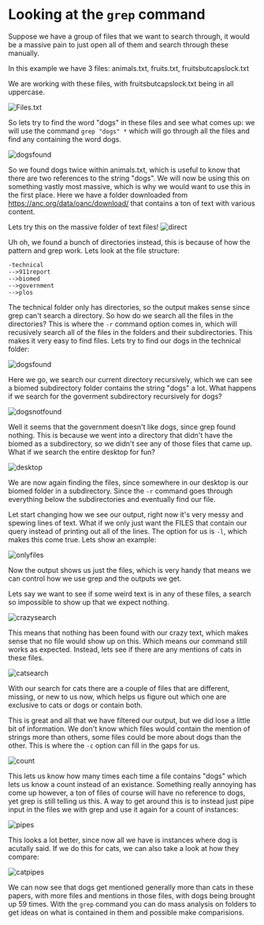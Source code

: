 # Looking at the `grep` command

Suppose we have a group of files that we want to search through, it would be a massive pain to just open all of them and search through these manually.

In this example we have 3 files: animals.txt, fruits.txt, fruitsbutcapslock.txt

We are working with these files, with fruitsbutcapslock.txt being in all uppercase.

![Files.txt](Week5LabScreenshots/files.png)

So lets try to find the word "dogs" in these files and see what comes up: we will use the command `grep "dogs" *` which will go through all the files and find any containing the word dogs.

![dogsfound](Week5LabScreenshots/dogsfound.png)

So we found dogs twice within animals.txt, which is useful to know that there are two references to the string "dogs". We will now be using this on something vastly most massive, which is why we would want to use this in the first place. Here we have a folder downloaded from https://anc.org/data/oanc/download/ that contains a ton of text with various content.

Lets try this on the massive folder of text files!
![direct](Week5LabScreenshots/direct.png)

Uh oh, we found a bunch of directories instead, this is because of how the pattern and grep work. Lets look at the file structure:
```
-technical
-->911report
-->biomed
-->government
-->plos
```

The technical folder only has directories, so the output makes sense since grep can't search a directory. So how do we search all the files in the directories? This is where the `-r` command option comes in, which will recusively search all of the files in the folders and their subdirectories. This makes it very easy to find files. Lets try to find our dogs in the technical folder:

![dogsfound](Week5LabScreenshots/dogsfound.png)

Here we go, we search our current directory recursively, which we can see a biomed subdirectory folder contains the string "dogs" a lot. What happens if we search for the goverment subdirectory recursively for dogs? 

![dogsnotfound](Week5LabScreenshots/dogsnotfound.png)

Well it seems that the government doesn't like dogs, since grep found nothing. This is because we went into a directory that didn't have the biomed as a subdirectory, so we didn't see any of those files that came up. What if we search the entire desktop for fun?

![desktop](Week5LabScreenshots/desktopsearch.png)

We are now again finding the files, since somewhere in our desktop is our biomed folder in a subdirectory. Since the `-r` command goes through everything below the subdirectories and eventually find our file.

Let start changing how we see our output, right now it's very messy and spewing lines of text. What if we only just want the FILES that contain our query instead of printing out all of the lines. The option for us is `-l`, which makes this come true. Lets show an example:

![onlyfiles](Week5LabScreenshots/lcommand.png)

Now the output shows us just the files, which is very handy that means we can control how we use grep and the outputs we get. 

Lets say we want to see if some weird text is in any of these files, a search so impossible to show up that we expect nothing.

![crazysearch](Week5LabScreenshots/impossible.png)

This means that nothing has been found with our crazy text, which makes sense that no file would show up on this. Which means our command still works as expected. Instead, lets see if there are any mentions of cats in these files.

![catsearch](Week5LabScreenshots/cats.png)

With our search for cats there are a couple of files that are different, missing, or new to us now, which helps us figure out which one are exclusive to cats or dogs or contain both.

This is great and all that we have filtered our output, but we did lose a little bit of information. We don't know which files would contain the mention of strings more than others, some files could be more about dogs than the other. This is where the `-c` option can fill in the gaps for us.

![count](Week5LabScreenshots/count.png)

This lets us know how many times each time a file contains "dogs" which lets us know a count instead of an existance. Something really annoying has come up however, a ton of files of course will have no reference to dogs, yet grep is still telling us this. A way to get around this is to instead just pipe input in the files we with grep and use it again for a count of instances: 

![pipes](Week5LabScreenshots/pipes.png)

This looks a lot better, since now all we have is instances where dog is acutally said. If we do this for cats, we can also take a look at how they compare:

![catpipes](Week5LabScreenshots/catpipes.png)

We can now see that dogs get mentioned generally more than cats in these papers, with more files and mentions in those files, with dogs being brought up 59 times. With the `grep` command you can do mass analysis on folders to get ideas on what is contained in them and possible make comparisions.